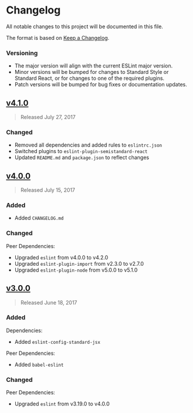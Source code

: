 # Changelog
All notable changes to this project will be documented in this file.

The format is based on [Keep a Changelog](http://keepachangelog.com/en/1.0.0/).


### Versioning
 - The major version will align with the current ESLint major version.
 - Minor versions will be bumped for changes to Standard Style or Standard React, or for changes to one of the required plugins.
 - Patch versions will be bumped for bug fixes or documentation updates.


## [v4.1.0](https://github.com/adamelliotfields/eslint-config-semistandard-react/releases/tag/v4.1.0)
> Released July 27, 2017
 
### Changed
 - Removed all dependencies and added rules to `eslintrc.json`
 - Switched plugins to `eslint-plugin-semistandard-react`
 - Updated `README.md` and `package.json` to reflect changes


## [v4.0.0](https://github.com/adamelliotfields/eslint-config-semistandard-react/releases/tag/v4.0.0)
> Released July 15, 2017

### Added
 - Added `CHANGELOG.md`
 
### Changed
Peer Dependencies:
 - Upgraded `eslint` from v4.0.0 to v4.2.0
 - Upgraded `eslint-plugin-import` from v2.3.0 to v2.7.0
 - Upgraded `eslint-plugin-node` from v5.0.0 to v5.1.0


## [v3.0.0](https://github.com/adamelliotfields/eslint-config-semistandard-react/releases/tag/v3.0.0)
> Released June 18, 2017

### Added
Dependencies:
 - Added `eslint-config-standard-jsx`

Peer Dependencies:
 - Added `babel-eslint`

### Changed
Peer Dependencies:
 - Upgraded `eslint` from v3.19.0 to v4.0.0
